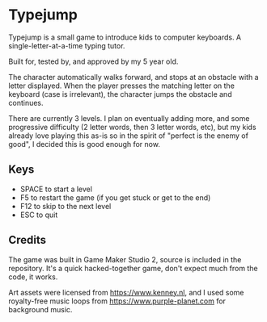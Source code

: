 # Typejump

Typejump is a small game to introduce kids to computer keyboards. A single-letter-at-a-time typing tutor.

Built for, tested by, and approved by my 5 year old.

The character automatically walks forward, and stops at an obstacle with a letter displayed. When the player presses the matching letter on the keyboard (case is irrelevant), the character jumps the obstacle and continues. 

There are currently 3 levels. I plan on eventually adding more, and some progressive difficulty (2 letter words, then 3 letter words, etc), but my kids already love playing this as-is so in the spirit of "perfect is the enemy of good", I decided this is good enough for now.

## Keys

* SPACE to start a level
* F5 to restart the game (if you get stuck or get to the end)
* F12 to skip to the next level
* ESC to quit

## Credits

The game was built in Game Maker Studio 2, source is included in the repository. It's a quick hacked-together game, don't expect much from the code, it works.

Art assets were licensed from https://www.kenney.nl, and I used some royalty-free music loops from https://www.purple-planet.com for background music.
